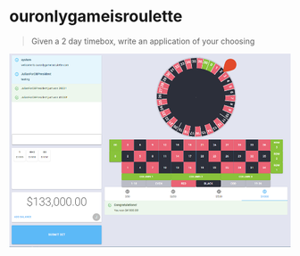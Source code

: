 # ouronlygameisroulette

> Given a 2 day timebox, write an application of your choosing

![image](ouronlygameisroulette.small.png)
